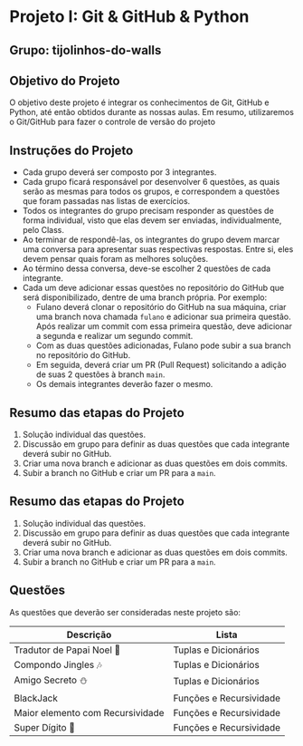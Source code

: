 # Projeto I: Git & GitHub & Python
## Grupo: tijolinhos-do-walls

## Objetivo do Projeto

O objetivo deste projeto é integrar os conhecimentos de Git, GitHub e Python, até então obtidos durante as nossas aulas. Em resumo, utilizaremos o Git/GitHub para fazer o controle de versão do projeto

## Instruções do Projeto

- Cada grupo deverá ser composto por 3 integrantes.
- Cada grupo ficará responsável por desenvolver 6 questões, as quais serão as mesmas para todos os grupos, e correspondem a questões que foram passadas nas listas de exercícios.
- Todos os integrantes do grupo precisam responder as questões de forma individual, visto que elas devem ser enviadas, individualmente, pelo Class.
- Ao terminar de respondê-las, os integrantes do grupo devem marcar uma conversa para apresentar suas respectivas respostas. Entre si, eles devem pensar quais foram as melhores soluções.
- Ao término dessa conversa, deve-se escolher 2 questões de cada integrante.
- Cada um deve adicionar essas questões no repositório do GitHub que será disponibilizado, dentre de uma branch própria. Por exemplo:
    - Fulano deverá clonar o repositório do GitHub na sua máquina, criar uma branch nova chamada `fulano` e adicionar sua primeira questão. Após realizar um commit com essa primeira questão, deve adicionar a segunda e realizar um segundo commit.
    - Com as duas questões adicionadas, Fulano pode subir a sua branch no repositório do GitHub.
    - Em seguida, deverá criar um PR (Pull Request) solicitando a adição de suas 2 questões à branch `main`.
    - Os demais integrantes deverão fazer o mesmo.

## Resumo das etapas do Projeto

1. Solução individual das questões.
2. Discussão em grupo para definir as duas questões que cada integrante deverá subir no GitHub.
3. Criar uma nova branch e adicionar as duas questões em dois commits.
4. Subir a branch no GitHub e criar um PR para a `main`.

## Resumo das etapas do Projeto

1. Solução individual das questões.
2. Discussão em grupo para definir as duas questões que cada integrante deverá subir no GitHub.
3. Criar uma nova branch e adicionar as duas questões em dois commits.
4. Subir a branch no GitHub e criar um PR para a `main`.

## Questões
As questões que deverão ser consideradas neste projeto são:

| Descrição | Lista |
| --- | --- |
| Tradutor de Papai Noel 🎅 | Tuplas e Dicionários |
| Compondo Jingles 🎶 | Tuplas e Dicionários |
| Amigo Secreto ⛄ | Tuplas e Dicionários |
| BlackJack | Funções e Recursividade |
| Maior elemento com Recursividade | Funções e Recursividade |
| Super Dígito 🤔 | Funções e Recursividade |